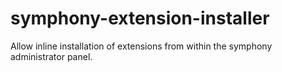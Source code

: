 symphony-extension-installer
============================

Allow inline installation of extensions from within the symphony administrator panel.